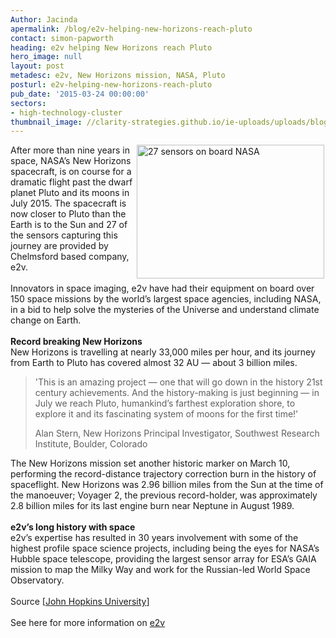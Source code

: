 ```yaml
---
Author: Jacinda
apermalink: /blog/e2v-helping-new-horizons-reach-pluto
contact: simon-papworth
heading: e2v helping New Horizons reach Pluto
hero_image: null
layout: post
metadesc: e2v, New Horizons mission, NASA, Pluto
posturl: e2v-helping-new-horizons-reach-pluto
pub_date: '2015-03-24 00:00:00'
sectors:
- high-technology-cluster
thumbnail_image: //clarity-strategies.github.io/ie-uploads/uploads/blog/e2v_newhorizons_mini.jpg
---
```


<p><img alt='27 sensors on board NASA's New Horizons spacecraft are provided by Chelmsford based e2v' src='//clarity-strategies.github.io/ie-uploads/uploads/blog/rsz_satelliteapproachingpluto.jpg' style='float:right; height:214px; margin-left:2px; margin-right:2px; width:300px'/>After more than nine years in space, NASA’s New Horizons spacecraft, is on course for a dramatic flight past the dwarf planet Pluto and its moons in July 2015. The spacecraft is now closer to Pluto than the Earth is to the Sun and 27 of the sensors capturing this journey are provided by Chelmsford based company, e2v.<br/><br/>Innovators in space imaging, e2v have had their equipment on board over 150 space missions by the world’s largest space agencies, including NASA, in a bid to help solve the mysteries of the Universe and understand climate change on Earth.<br/><br/><strong>Record breaking New Horizons</strong><br/>New Horizons is travelling at nearly 33,000 miles per hour, and its journey from Earth to Pluto has covered almost 32 AU — about 3 billion miles.</p><blockquote><p>'This is an amazing project — one that will go down in the history 21st century achievements. And the history-making is just beginning — in July we reach Pluto, humankind’s farthest exploration shore, to explore it and its fascinating system of moons for the first time!'</p><p>Alan Stern, New Horizons Principal Investigator, Southwest Research Institute, Boulder, Colorado</p></blockquote><p>The New Horizons mission set another historic marker on March 10, performing the record-distance trajectory correction burn in the history of spaceflight. New Horizons was 2.96 billion miles from the Sun at the time of the manoeuver; Voyager 2, the previous record-holder, was approximately 2.8 billion miles for its last engine burn near Neptune in August 1989.<br/><br/><strong>e2v’s long history with space</strong><br/>e2v’s expertise has resulted in 30 years involvement with some of the highest profile space science projects, including being the eyes for NASA’s Hubble space telescope, providing the largest sensor array for ESA’s GAIA mission to map the Milky Way and work for the Russian-led World Space Observatory.<br/><br/>Source [<a href='http://pluto.jhuapl.edu/News-Center/News-Article.php?page=20150312' target='_blank'>John Hopkins University</a>]<br/><br/>See here for more information on <a href='http://www.investessex.co.uk/studies/case-studies/e2v-technologies/' target='_blank'>e2v</a></p>